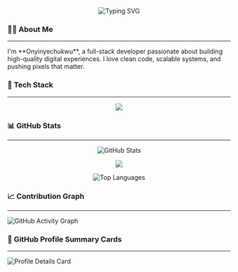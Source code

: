 <!-- Typing SVG Header -->
<p align="center">
  <img src="https://readme-typing-svg.herokuapp.com?font=Fira+Code&weight=500&size=25&duration=3000&pause=1000&color=57A0FF&center=true&vCenter=true&width=500&lines=Hello!+I'm+Onyinyechukwu;Software+Engineer;TypeScript+%26+JavaScript+Expert;Full-Stack+Developer" alt="Typing SVG" />
</p>


### 👨‍💻 About Me
---
<p align="left">I'm **Onyinyechukwu**, a full-stack developer passionate about building high-quality digital experiences. I love clean code, scalable systems, and pushing pixels that matter.</p>

### 🚀 Tech Stack
---
<p align="center"> <img src="https://skillicons.dev/icons?i=ts,js,react,nextjs,nodejs,express,mongodb,postgres,java,spring,tailwind,git" /> </p>


### 📊 GitHub Stats
---
<p align="center"> <img src="https://github-readme-stats.vercel.app/api?username=Yinye013&show_icons=true&theme=tokyonight&hide_border=true" alt="GitHub Stats" /> </p> <p align="center"> <img src="https://streak-stats.demolab.com/?user=Yinye013&theme=tokyonight&hide_border=true" /> </p> <p align="center"> <img src="https://github-readme-stats.vercel.app/api/top-langs/?username=Yinye013&layout=compact&theme=tokyonight&hide_border=true" alt="Top Languages" /> </p>


### 📈 Contribution Graph
---
<p align="left">
  <img src="https://github-readme-activity-graph.vercel.app/graph?username=Yinye013&theme=github-compact&hide_border=true" alt="GitHub Activity Graph" />
</p>


### 🧩 GitHub Profile Summary Cards
---
<p align="left">
  <img src="https://github-profile-summary-cards.vercel.app/api/cards/profile-details?username=Yinye013&theme=tokyonight" alt="Profile Details Card" />
</p>


 <!--START_SECTION:waka-->



<!--END_SECTION:waka-->

